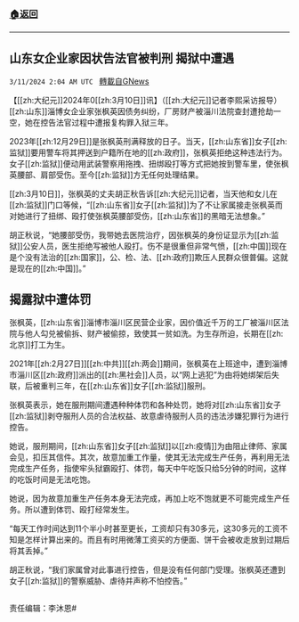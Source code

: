 ###  [:house:返回](README.md)
---


## 山东女企业家因状告法官被判刑 揭狱中遭遇
`3/11/2024 2:04 AM UTC ` [轉載自GNews](https://gnews.org/articles/2382861)

【[[zh:大纪元]]2024年0[[zh:3月10日]]讯】（[[zh:大纪元]]记者李熙采访报导）[[zh:山东]]淄博女企业家张枫英因债务纠纷，厂房财产被淄川法院查封遭抢劫一空，她在控告法官过程中遭报复构罪入狱三年。

2023年[[zh:12月29日]]是张枫英刑满释放的日子。当天，[[zh:山东省]]女子[[zh:监狱]]要用警车将其押送到户籍所在地的[[zh:政府]]，张枫英拒绝这种违法行为。女子[[zh:监狱]]便动用武装警察用拖拽、扭绑殴打等方式把她按到警车里，使张枫英腰部、肩部受伤。至今[[zh:监狱]]方无任何处理结果。

[[zh:3月10日]]，张枫英的丈夫胡正秋告诉[[zh:大纪元]]记者，当天他和女儿在[[zh:监狱]]门口等候，“[[zh:山东省]]女子[[zh:监狱]]为了不让家属接走张枫英而对她进行了扭绑、殴打使张枫英腰部受伤，[[zh:山东省]]的黑暗无法想象。”

胡正秋说，“她腰部受伤，我带她去医院治疗，因张枫英的身份证显示为[[zh:监狱]]公安人员，医生拒绝写被他人殴打。伤不是很重但非常气愤，[[zh:中国]]现在是个没有法治的[[zh:国家]]，公、检、法、[[zh:政府]]欺压人民群众很普偏。这就是现在的[[zh:中国]]。”

## 揭露狱中遭体罚

张枫英，[[zh:山东省]]淄博市淄川区民营企业家，因价值近千万的工厂被淄川区法院与他人勾兑被偷拆、财产被偷掠，致使其一贫如洗。为生存所迫，长期在[[zh:北京]]打工为生。

2021年[[zh:2月27日]][[zh:中共]][[zh:两会]]期间，张枫英在上班途中，遭到淄博市淄川区[[zh:政府]]派出的[[zh:黑社会]]人员，以“网上逃犯”为由将她绑架后失联，后被重判三年，在[[zh:山东省]]女子[[zh:监狱]]服刑。

张枫英表示，她在服刑期间遭遇种种体罚和各种处罚，她将对[[zh:山东省]]女子[[zh:监狱]]剥夺服刑人员的合法权益、故意虐待服刑人员的违法涉嫌犯罪行为进行控告。

她说，服刑期间，[[zh:山东省]]女子[[zh:监狱]]以[[zh:疫情]]为由阻止律师、家属会见，扣压其信件。其次，故意加重工作量，使其无法完成生产任务，再利用无法完成生产任务，指使牢头狱霸殴打、体罚，每天中午吃饭只给5分钟的时间，这样的吃饭时间是无法吃饱。

她说，因为故意加重生产任务本身无法完成，再加上吃不饱就更不可能完成生产任务。所以遭到体罚、殴打经常发生。

“每天工作时间达到11个半小时甚至更长，工资却只有30多元，这30多元的工资不知是怎样计算出来的。而且有时用微薄工资买的方便面、饼干会被收走放到过期后将其丢掉。”

胡正秋说，“我们家属曾对此事进行控告，但是没有任何部门受理。张枫英还遭到女子[[zh:监狱]]的警察威胁、虐待并声称不怕控告。”

##

责任编辑：李沐恩#

